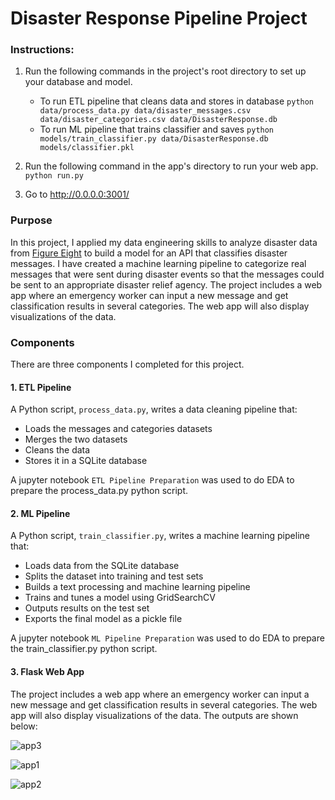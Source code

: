 # Disaster Response Pipeline Project

### Instructions:
1. Run the following commands in the project's root directory to set up your database and model.

    - To run ETL pipeline that cleans data and stores in database
        `python data/process_data.py data/disaster_messages.csv data/disaster_categories.csv data/DisasterResponse.db`
    - To run ML pipeline that trains classifier and saves
        `python models/train_classifier.py data/DisasterResponse.db models/classifier.pkl`

2. Run the following command in the app's directory to run your web app.
    `python run.py`

3. Go to http://0.0.0.0:3001/

### Purpose
In this project, I applied my data engineering skills to analyze disaster data from [Figure Eight](https://appen.com/) to build a model for an API that classifies disaster messages. I have created a machine learning pipeline to categorize real messages that were sent during disaster events so that the messages could be sent to an appropriate disaster relief agency. The project includes a web app where an emergency worker can input a new message and get classification results in several categories. The web app will also display visualizations of the data.

### Components
There are three components I completed for this project. 

#### 1. ETL Pipeline
A Python script, `process_data.py`, writes a data cleaning pipeline that:

 - Loads the messages and categories datasets
 - Merges the two datasets
 - Cleans the data
 - Stores it in a SQLite database
 
A jupyter notebook `ETL Pipeline Preparation` was used to do EDA to prepare the process_data.py python script. 
 
#### 2. ML Pipeline
A Python script, `train_classifier.py`, writes a machine learning pipeline that:

 - Loads data from the SQLite database
 - Splits the dataset into training and test sets
 - Builds a text processing and machine learning pipeline
 - Trains and tunes a model using GridSearchCV
 - Outputs results on the test set
 - Exports the final model as a pickle file
 
A jupyter notebook `ML Pipeline Preparation` was used to do EDA to prepare the train_classifier.py python script. 

#### 3. Flask Web App
The project includes a web app where an emergency worker can input a new message and get classification results in several categories. The web app will also display visualizations of the data. The outputs are shown below:

![app3](https://user-images.githubusercontent.com/54407746/98725077-9826b800-238c-11eb-828f-864dce8cbd9b.JPG)


![app1](https://user-images.githubusercontent.com/54407746/98724735-159df880-238c-11eb-8338-bc4b4e0b1c39.JPG)


![app2](https://user-images.githubusercontent.com/54407746/98724932-5bf35780-238c-11eb-8a93-ebb09ab2d510.JPG)

